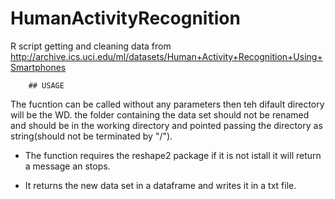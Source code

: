 HumanActivityRecognition
========================

R script getting and cleaning data from http://archive.ics.uci.edu/ml/datasets/Human+Activity+Recognition+Using+Smartphones 

        ## USAGE

The fucntion can be called without any parameters then teh difault directory will be the WD. the folder containing the data set should not be renamed and should be in the working directory and pointed passing the directory as string(should not be terminated by "/").


* The function requires the reshape2 package if it is not istall it will return a message an stops.

* It returns the new data set in a dataframe and writes it in a txt file.

